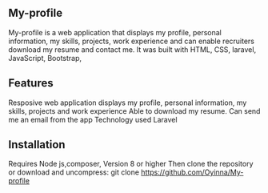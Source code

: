
## My-profile
My-profile is a web application that displays my profile, personal information, my skills, projects, work experience and can enable recruiters download my resume and contact me. It was built with HTML, CSS, laravel, JavaScript, Bootstrap,

## Features
Resposive web application
displays my profile, personal information, my skills, projects and work experience
Able to download my resume.
Can send me an email from the app
Technology used
Laravel

## Installation
Requires Node js,composer, Version 8 or higher
Then clone the repository or download and uncompress:
git clone https://github.com/Oyinna/My-profile
